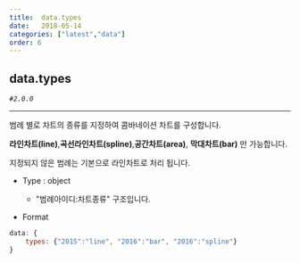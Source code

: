 ```yaml
---
title:  data.types
date:   2018-05-14
categories: ["latest","data"]
order: 6
---
```


## data.types

_`#2.0.0`_

---

범례 별로 차트의 종류를 지정하여 콤바네이션 차트를 구성합니다.



**라인차트(line)**,**곡선라인차트(spline)**,**공간차트(area)**, **막대차트(bar)** 만 가능합니다.

지정되지 않은 범례는 기본으로 라인차트로 처리 됩니다.

* Type : object

  * "범례아이디:차트종류" 구조입니다.

* Format
```javascript
data: {
	types: {"2015":"line", "2016":"bar", "2016":"spline"}
}
```

